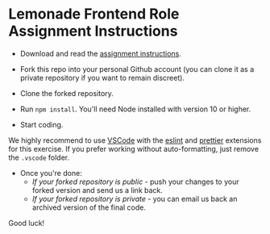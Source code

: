 # Lemonade Frontend Role Assignment Instructions

- Download and read the [assignment instructions](https://github.com/Lemonade-Makers/frontend-v1-scaffold-js/files/5479742/Frontend.Home.Assignment.pdf).

- Fork this repo into your personal Github account (you can clone it as a private repository if you want to remain discreet).

- Clone the forked repository.

- Run `npm install`. You'll need Node installed with version 10 or higher.

- Start coding.

We highly recommend to use [VSCode](https://code.visualstudio.com/) with the [eslint](https://marketplace.visualstudio.com/items?itemName=dbaeumer.vscode-eslint) and [prettier](https://marketplace.visualstudio.com/items?itemName=esbenp.prettier-vscode) extensions for this exercise. If you prefer working without auto-formatting, just remove the `.vscode` folder.

- Once you're done:
  - *If your forked repository is public* - push your changes to your forked version and send us a link back.
  - *If your forked repository is private* - you can email us back an archived version of the final code.

Good luck!
